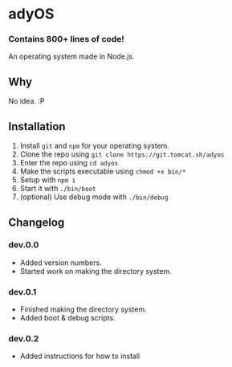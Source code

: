 # adyOS

### Contains 800+ lines of code!

An operating system made in Node.js.

## Why

No idea. :P

## Installation

1. Install `git` and `npm` for your operating system.
2. Clone the repo using `git clone https://git.tomcat.sh/adyos`
3. Enter the repo using `cd adyos`
4. Make the scripts executable using `chmod +x bin/*`
5. Setup with `npm i`
6. Start it with `./bin/boot`
7. (optional) Use debug mode with `./bin/debug`

## Changelog

### dev.0.0

- Added version numbers.
- Started work on making the directory system.

### dev.0.1

- Finished making the directory system.
- Added boot & debug scripts.

### dev.0.2

- Added instructions for how to install
